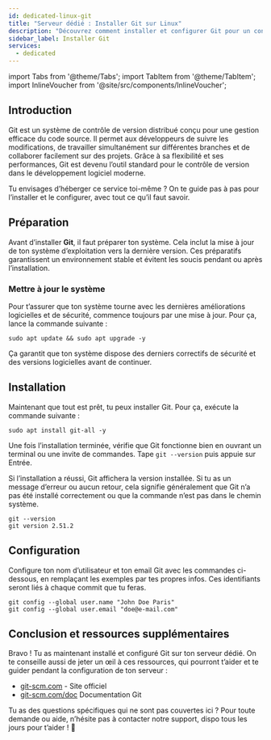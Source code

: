 ```yaml
---
id: dedicated-linux-git
title: "Serveur dédié : Installer Git sur Linux"
description: "Découvrez comment installer et configurer Git pour un contrôle de version efficace et une collaboration fluide sur vos projets → En savoir plus maintenant"
sidebar_label: Installer Git
services:
  - dedicated
---
```


import Tabs from '@theme/Tabs';
import TabItem from '@theme/TabItem';
import InlineVoucher from '@site/src/components/InlineVoucher';

## Introduction

Git est un système de contrôle de version distribué conçu pour une gestion efficace du code source. Il permet aux développeurs de suivre les modifications, de travailler simultanément sur différentes branches et de collaborer facilement sur des projets. Grâce à sa flexibilité et ses performances, Git est devenu l’outil standard pour le contrôle de version dans le développement logiciel moderne.

Tu envisages d’héberger ce service toi-même ? On te guide pas à pas pour l’installer et le configurer, avec tout ce qu’il faut savoir.

<InlineVoucher />

## Préparation

Avant d’installer **Git**, il faut préparer ton système. Cela inclut la mise à jour de ton système d’exploitation vers la dernière version. Ces préparatifs garantissent un environnement stable et évitent les soucis pendant ou après l’installation.

### Mettre à jour le système
Pour t’assurer que ton système tourne avec les dernières améliorations logicielles et de sécurité, commence toujours par une mise à jour. Pour ça, lance la commande suivante :

```
sudo apt update && sudo apt upgrade -y
```
Ça garantit que ton système dispose des derniers correctifs de sécurité et des versions logicielles avant de continuer.

## Installation

Maintenant que tout est prêt, tu peux installer Git. Pour ça, exécute la commande suivante :

```console
sudo apt install git-all -y
```

Une fois l’installation terminée, vérifie que Git fonctionne bien en ouvrant un terminal ou une invite de commandes. Tape `git --version` puis appuie sur Entrée.

Si l’installation a réussi, Git affichera la version installée. Si tu as un message d’erreur ou aucun retour, cela signifie généralement que Git n’a pas été installé correctement ou que la commande n’est pas dans le chemin système.

```
git --version
git version 2.51.2
```

## Configuration

Configure ton nom d’utilisateur et ton email Git avec les commandes ci-dessous, en remplaçant les exemples par tes propres infos. Ces identifiants seront liés à chaque commit que tu feras.

```
git config --global user.name "John Doe Paris"
git config --global user.email "doe@e-mail.com"
```

## Conclusion et ressources supplémentaires

Bravo ! Tu as maintenant installé et configuré Git sur ton serveur dédié. On te conseille aussi de jeter un œil à ces ressources, qui pourront t’aider et te guider pendant la configuration de ton serveur :

- [git-scm.com](https://git-scm.com/) - Site officiel
- [git-scm.com/doc](https://git-scm.com/doc) Documentation Git

Tu as des questions spécifiques qui ne sont pas couvertes ici ? Pour toute demande ou aide, n’hésite pas à contacter notre support, dispo tous les jours pour t’aider ! 🙂

<InlineVoucher />